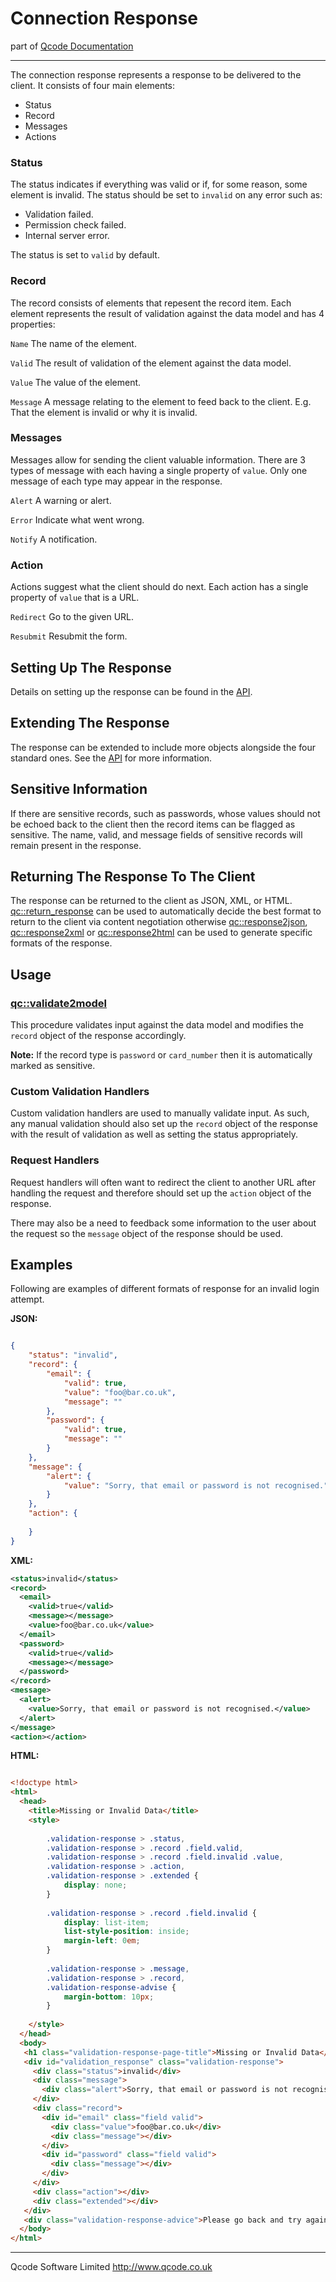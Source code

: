 Connection Response
===================
part of [Qcode Documentation](index.md)

* * *

The connection response represents a response to be delivered to the client. It consists of four main elements:

* Status
* Record
* Messages
* Actions

### Status
The status indicates if everything was valid or if, for some reason, some element is invalid. The status should be set to `invalid` on any error such as:

* Validation failed.
* Permission check failed.
* Internal server error.

The status is set to `valid` by default.

### Record
The record consists of elements that repesent the record item. Each element represents the result of validation against the data model and has 4 properties:

`Name` The name of the element.

`Valid` The result of validation of the element against the data model.

`Value` The value of the element.

`Message` A message relating to the element to feed back to the client. E.g. That the element is invalid or why it is invalid.


### Messages
Messages allow for sending the client valuable information. There are 3 types of message with each having a single property of `value`. Only one message of each type may appear in the response.

`Alert` A warning or alert.

`Error` Indicate what went wrong.

`Notify` A notification.


### Action
Actions suggest what the client should do next. Each action has a single property of `value` that is a URL.

`Redirect` Go to the given URL.

`Resubmit` Resubmit the form.


Setting Up The Response
-----------------------

Details on setting up the response can be found in the [API].


Extending The Response
----------------------

The response can be extended to include more objects alongside the four standard ones. See the [API] for more information.


Sensitive Information
---------------------

If there are sensitive records, such as passwords, whose values should not be echoed back to the client then the record items can be flagged as sensitive. The name, valid, and message fields of sensitive records will remain present in the response.


Returning The Response To The Client
------------------------------------

The response can be returned to the client as JSON, XML, or HTML. [qc::return_response] can be used to automatically decide the best format to return to the client via content negotiation otherwise [qc::response2json], [qc::response2xml] or [qc::response2html] can be used to generate specific formats of the response.


Usage
-----

### [qc::validate2model]
This procedure validates input against the data model and modifies the `record` object of the response accordingly.

**Note:** If the record type is `password` or `card_number` then it is automatically marked as sensitive.

### Custom Validation Handlers
Custom validation handlers are used to manually validate input. As such, any manual validation should also set up the `record` object of the response with the result of validation as well as setting the status appropriately.

### Request Handlers
Request handlers will often want to redirect the client to another URL after handling the request and therefore should set up the `action` object of the response.

There may also be a need to feedback some information to the user about the request so the `message` object of the response should be used.

Examples
-------

Following are examples of different formats of response for an invalid login attempt.

**JSON:**

```json

{
    "status": "invalid",
    "record": {
        "email": {
            "valid": true,
            "value": "foo@bar.co.uk",
            "message": ""
        },
        "password": {
            "valid": true,
            "message": ""
        }
    },
    "message": {
        "alert": {
            "value": "Sorry, that email or password is not recognised."
        }
    },
    "action": {
        
    }
}

```

**XML:**

```xml
<status>invalid</status>
<record>
  <email>
    <valid>true</valid>
    <message></message>
    <value>foo@bar.co.uk</value>
  </email>
  <password>
    <valid>true</valid>
    <message></message>
  </password>
</record>
<message>
  <alert>
    <value>Sorry, that email or password is not recognised.</value>
  </alert>
</message>
<action></action>

```

**HTML:**

```html

<!doctype html>
<html>
  <head>
    <title>Missing or Invalid Data</title>
    <style>
    
        .validation-response > .status,
        .validation-response > .record .field.valid,
        .validation-response > .record .field.invalid .value,
        .validation-response > .action,
        .validation-response > .extended {
            display: none;
        }
        
        .validation-response > .record .field.invalid {
            display: list-item;
            list-style-position: inside;
            margin-left: 0em;        
        }
        
        .validation-response > .message,
        .validation-response > .record,
        .validation-response-advise {
            margin-bottom: 10px;
        }
    
    </style>
  </head>
  <body>
   <h1 class="validation-response-page-title">Missing or Invalid Data</h1>
   <div id="validation_response" class="validation-response">
     <div class="status">invalid</div>
     <div class="message">
       <div class="alert">Sorry, that email or password is not recognised.</div>
     </div>
     <div class="record">
       <div id="email" class="field valid">
         <div class="value">foo@bar.co.uk</div>
         <div class="message"></div>
       </div>
       <div id="password" class="field valid">
         <div class="message"></div>
       </div>
     </div>
     <div class="action"></div>
     <div class="extended"></div>
   </div>
   <div class="validation-response-advice">Please go back and try again.</div>
  </body>
</html>  

```

* * *

Qcode Software Limited <http://www.qcode.co.uk>

[API]: response_api.md
[qc::validate2model]: procs/validate2model.md
[qc::response2json]: procs/response2json.md
[qc::response2xml]: procs/response2xml.md
[qc::response2html]: procs/response2html.md
[qc::return_response]: procs/return_response.md